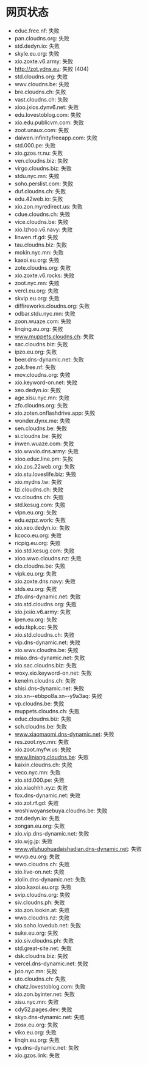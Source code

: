 # 网页状态
- educ.free.nf: 失败
- pan.cloudns.org: 失败
- std.dedyn.io: 失败
- skyle.eu.org: 失败
- xio.zoxte.v6.army: 失败
- http://zot.ydns.eu: 失败 (404)
- std.cloudns.org: 失败
- wwv.cloudns.be: 失败
- bre.cloudns.ch: 失败
- vast.cloudns.ch: 失败
- xioo.jxios.dynv6.net: 失败
- edu.lovestoblog.com: 失败
- xio.edu.publicvm.com: 失败
- zoot.unaux.com: 失败
- daiwen.infinityfreeapp.com: 失败
- std.000.pe: 失败
- xio.gzos.rr.nu: 失败
- ven.cloudns.biz: 失败
- virgo.cloudns.biz: 失败
- stdu.nyc.mn: 失败
- soho.perslist.com: 失败
- duf.cloudns.ch: 失败
- edu.42web.io: 失败
- xio.zon.myredirect.us: 失败
- cdue.cloudns.ch: 失败
- vice.cloudns.be: 失败
- xio.lzhoo.v6.navy: 失败
- linwen.rf.gd: 失败
- tau.cloudns.biz: 失败
- mokin.nyc.mn: 失败
- kaxoi.eu.org: 失败
- zote.cloudns.org: 失败
- xio.zoxte.v6.rocks: 失败
- zoot.nyc.mn: 失败
- vercl.eu.org: 失败
- skvip.eu.org: 失败
- diffireworks.cloudns.org: 失败
- odbar.stdu.nyc.mn: 失败
- zoon.wuaze.com: 失败
- linqing.eu.org: 失败
- www.muppets.cloudns.ch: 失败
- sac.cloudns.biz: 失败
- ipzo.eu.org: 失败
- beer.dns-dynamic.net: 失败
- zok.free.nf: 失败
- mov.cloudns.org: 失败
- xio.keyword-on.net: 失败
- xeo.dedyn.io: 失败
- age.xisu.nyc.mn: 失败
- zfo.cloudns.org: 失败
- xio.zoten.onflashdrive.app: 失败
- wonder.dynx.me: 失败
- sen.cloudns.be: 失败
- si.cloudns.be: 失败
- inwen.wuaze.com: 失败
- xio.wwvio.dns.army: 失败
- xioo.educ.line.pm: 失败
- xio.zos.22web.org: 失败
- xio.stu.loveslife.biz: 失败
- xio.mydns.tw: 失败
- lzi.cloudns.ch: 失败
- vx.cloudns.ch: 失败
- std.kesug.com: 失败
- vipn.eu.org: 失败
- edu.ezpz.work: 失败
- xio.xeo.dedyn.io: 失败
- kcoco.eu.org: 失败
- ricpig.eu.org: 失败
- xio.std.kesug.com: 失败
- xioo.wwo.cloudns.nz: 失败
- clo.cloudns.be: 失败
- vipk.eu.org: 失败
- xio.zoxte.dns.navy: 失败
- stds.eu.org: 失败
- zfo.dns-dynamic.net: 失败
- xio.std.cloudns.org: 失败
- xio.jxsio.v6.army: 失败
- ipen.eu.org: 失败
- edu.tkpk.cc: 失败
- xio.std.cloudns.ch: 失败
- vip.dns-dynamic.net: 失败
- xio.wwv.cloudns.be: 失败
- miao.dns-dynamic.net: 失败
- xio.sac.cloudns.biz: 失败
- woxy.xio.keyword-on.net: 失败
- kenelm.cloudns.ch: 失败
- shisi.dns-dynamic.net: 失败
- xio.xn--ebbpo8a.xn--y9a3aq: 失败
- vp.cloudns.be: 失败
- muppets.cloudns.ch: 失败
- educ.cloudns.biz: 失败
- sch.cloudns.be: 失败
- www.xiaomaomi.dns-dynamic.net: 失败
- res.zoot.nyc.mn: 失败
- xio.zoot.myfw.us: 失败
- www.liniang.cloudns.be: 失败
- kaixin.cloudns.ch: 失败
- veco.nyc.mn: 失败
- xio.std.000.pe: 失败
- xio.xiaohhh.xyz: 失败
- fox.dns-dynamic.net: 失败
- xio.zot.rf.gd: 失败
- woshiwoyansebuya.cloudns.be: 失败
- zot.dedyn.io: 失败
- xongan.eu.org: 失败
- xio.vip.dns-dynamic.net: 失败
- xio.wjg.jp: 失败
- www.yiluhuohuadaishadian.dns-dynamic.net: 失败
- wvvp.eu.org: 失败
- wwo.cloudns.ch: 失败
- xio.live-on.net: 失败
- xiolin.dns-dynamic.net: 失败
- xioo.kaxoi.eu.org: 失败
- svip.cloudns.org: 失败
- siv.cloudns.ph: 失败
- xio.zon.lookin.at: 失败
- wwo.cloudns.nz: 失败
- xio.soho.lovedub.net: 失败
- suke.eu.org: 失败
- xio.siv.cloudns.ph: 失败
- std.great-site.net: 失败
- dsk.cloudns.biz: 失败
- vercel.dns-dynamic.net: 失败
- jxio.nyc.mn: 失败
- uto.cloudns.ch: 失败
- chatz.lovestoblog.com: 失败
- xio.zon.byinter.net: 失败
- xisu.nyc.mn: 失败
- cdy52.pages.dev: 失败
- skyo.dns-dynamic.net: 失败
- zosx.eu.org: 失败
- viko.eu.org: 失败
- linqin.eu.org: 失败
- vp.dns-dynamic.net: 失败
- xio.gzos.link: 失败
